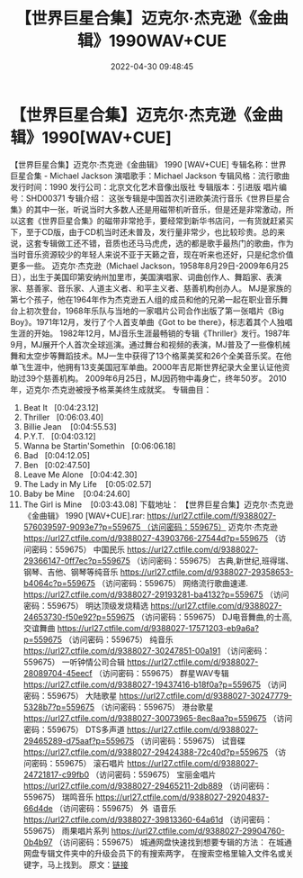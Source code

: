 ﻿---
title: 【世界巨星合集】迈克尔·杰克逊《金曲辑》1990WAV+CUE
date: 2022-04-30 09:48:45
categories: 外语音乐
tags: 外语音乐
---
# 【世界巨星合集】迈克尔·杰克逊《金曲辑》1990[WAV+CUE]

【世界巨星合集】迈克尔·杰克逊《金曲辑》 1990 [WAV+CUE]
专辑名称：世界巨星合集 - Michael Jackson
演唱歌手：Michael Jackson
专辑风格：流行歌曲
发行时间：1990
发行公司：北京文化艺术音像出版社
专辑版本：引进版
唱片编号：SHD00371
专辑介绍：
这张专辑是中国首次引进欧美流行音乐《世界巨星合集》的其中一张，听说当时大多数人还是用磁带机听音乐，但是还是非常激动，所以这套《世界巨星合集》的磁带非常抢手，要经常到新华书店问，一有货就赶紧买下，至于CD版，由于CD机当时还未普及，发行量非常少，也比较珍贵。总的来说，这套专辑做工还不错，音质也还马马虎虎，选的都是歌手最热门的歌曲，作为当时音乐资源较少的年轻人来说不亚于天籁之音，现在听来也还好，只是纪念价值更多一些。
迈克尔·杰克逊（Michael
Jackson，1958年8月29日-2009年6月25日），出生于美国印第安纳州加里市，美国演唱家、词曲创作人、舞蹈家、表演家、慈善家、音乐家、人道主义者、和平主义者、慈善机构创办人。
MJ是家族的第七个孩子，他在1964年作为杰克逊五人组的成员和他的兄弟一起在职业音乐舞台上初次登台，1968年乐队与当地的一家唱片公司合作出版了第一张唱片《Big
Boy》。1971年12月，发行了个人首支单曲《Got to be
there》，标志着其个人独唱生涯的开始。
1982年12月，MJ音乐生涯最畅销的专辑《Thriller》发行。1987年9月，MJ展开个人首次全球巡演。通过舞台和视频的表演，MJ普及了一些像机械舞和太空步等舞蹈技术。MJ一生中获得了13个格莱美奖和26个全美音乐奖。在他单飞生涯中，他拥有13支美国冠军单曲。2000年吉尼斯世界纪录大全里认证他资助过39个慈善机构。
2009年6月25日，MJ因药物中毒身亡，终年50岁。
2010年，迈克尔·杰克逊被授予格莱美终生成就奖。
专辑曲目：
01. Beat It   [0:04:23.12]
02. Thriller   [0:06:03.40]
03. Billie Jean    [0:04:55.53]
04. P.Y.T.   [0:04:03.12]
05. Wanna be Startin'Somethin   [0:06:06.18]
06. Bad   [0:04:12.05]
07. Ben   [0:02:47.50]
08. Leave Me Alone   [0:04:42.30]
09. The Lady in My Life    [0:05:02.57]
10. Baby be Mine    [0:04:24.60]
11. The Girl is Mine    [0:03:43.08]
下载地址：
【世界巨星合集】迈克尔·杰克逊《金曲辑》 1990 [WAV+CUE].rar: https://url27.ctfile.com/f/9388027-576039597-9093e7?p=559675 （访问密码：559675）
迈克尔·杰克逊
https://url27.ctfile.com/d/9388027-43903766-27544d?p=559675
（访问密码：559675）
中国民乐
https://url27.ctfile.com/d/9388027-29366147-0ff7ec?p=559675
（访问密码：559675）
古典,新世纪,班得瑞、钢琴、吉他、钢琴等纯音乐
https://url27.ctfile.com/d/9388027-29358653-b4064c?p=559675
（访问密码：559675）
网络流行歌曲速递.
https://url27.ctfile.com/d/9388027-29193281-ba4132?p=559675
（访问密码：559675）
明达顶级发烧精选
https://url27.ctfile.com/d/9388027-24653730-f50e92?p=559675
（访问密码：559675）
DJ电音舞曲,的士高, 交谊舞曲
https://url27.ctfile.com/d/9388027-17571203-eb9a6a?p=559675
（访问密码：559675）
纯音乐
https://url27.ctfile.com/d/9388027-30247851-00a191
（访问密码：559675）
一听钟情公司合辑
https://url27.ctfile.com/d/9388027-28089704-45eecf
（访问密码：559675）
群星WAV专辑
https://url27.ctfile.com/d/9388027-19437416-b18f0a?p=559675
（访问密码：559675）
大陆歌星
https://url27.ctfile.com/d/9388027-30247779-5328b7?p=559675
（访问密码：559675）
港台歌星
https://url27.ctfile.com/d/9388027-30073965-8ec8aa?p=559675
（访问密码：559675）
DTS多声道
https://url27.ctfile.com/d/9388027-29465289-d75aaf?p=559675
（访问密码：559675）
试音碟
https://url27.ctfile.com/d/9388027-29424388-72c40d?p=559675
（访问密码：559675）
滚石唱片
https://url27.ctfile.com/d/9388027-24721817-c99fb0
（访问密码：559675）
宝丽金唱片
https://url27.ctfile.com/d/9388027-29465211-2db889
（访问密码：559675）
瑞鸣音乐
https://url27.ctfile.com/d/9388027-29204837-66d4de
（访问密码：559675）
外  语音乐
https://url27.ctfile.com/d/9388027-39813360-64a61d
（访问密码：559675）
雨果唱片系列
https://url27.ctfile.com/d/9388027-29904760-0b4b97
（访问密码：559675）
城通网盘快速找到想要专辑的方法：
在城通网盘专辑文件夹中的升级会员下的有搜索两字，
在搜索空格里输入文件名或关键字，马上找到。
原文：[链接](https://blog.sina.com.cn/s/blog_1647c7e7601030wyi.html)